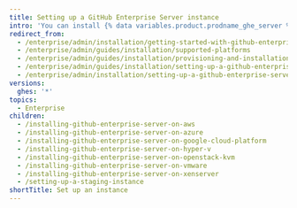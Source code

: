 ```yaml
---
title: Setting up a GitHub Enterprise Server instance
intro: 'You can install {% data variables.product.prodname_ghe_server %} on the supported virtualization platform of your choice.'
redirect_from:
  - /enterprise/admin/installation/getting-started-with-github-enterprise-server
  - /enterprise/admin/guides/installation/supported-platforms
  - /enterprise/admin/guides/installation/provisioning-and-installation
  - /enterprise/admin/guides/installation/setting-up-a-github-enterprise-instance
  - /enterprise/admin/installation/setting-up-a-github-enterprise-server-instance
versions:
  ghes: '*'
topics:
  - Enterprise
children:
  - /installing-github-enterprise-server-on-aws
  - /installing-github-enterprise-server-on-azure
  - /installing-github-enterprise-server-on-google-cloud-platform
  - /installing-github-enterprise-server-on-hyper-v
  - /installing-github-enterprise-server-on-openstack-kvm
  - /installing-github-enterprise-server-on-vmware
  - /installing-github-enterprise-server-on-xenserver
  - /setting-up-a-staging-instance
shortTitle: Set up an instance
---
```


